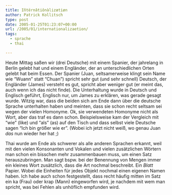 ```yaml
---
title: Iñtërnâtiônàlizætiøn
author: Patrick Kollitsch
type: post
date: 2005-01-25T01:23:07+00:00
url: /2005/01/internationalizaetion/
tags:
  - sprache
  - thai

---
```

Heute Mittag sa&szlig;en wir (drei Deutsche) mit einem Spanier, der jahrelang in Berlin gelebt hat und einem Engländer, der an unterschiedlichen Orten gelebt hat beim Essen. Der Spanier (Juan, seltsamerweise klingt sein Name wie &#8220;Wuann&#8221; statt &#8220;Chuan&#8221;) spricht sehr gut (und sehr schnell) Deutsch, der Engländer (James) versteht es gut, spricht aber weniger gut (er meint das, auch wenn ich das nicht finde). Die Unterhaltung wurde in Deutsch und Englisch geführt, Englisch nur, um James zu erklären, was gerade gesagt wurde. Witzig war, dass die beiden sich am Ende dann über die deutsche Sprache unterhalten haben und meinten, dass sie schon recht seltsam sei wegen der vielen Homonyme. Ok, sie verwendeten Homonyme nicht als Wort, aber das traf es dann schon. Beispielsweise kam der Vergleich mit &#8220;wie&#8221; (like) und &#8220;als&#8221; (as) auf den Tisch und dass selbst viele Deutsche sagen &#8220;Ich bin grö&szlig;er wie er&#8221;. (Wobei ich jetzt nicht wei&szlig;, wo genau Juan _das_ nun wieder her hat ;)

Thai wurde am Ende als schwerer als alle anderen Sprachen erkannt, weil mit den vielen Konsonanten und Vokalen und vielen zusätzlichen Wörtern man schon ein bisschen mehr zusammenbauen muss, um einen Satz herauszubringen. Man sagt bspw. bei der Benennung von Mengen immer ein kleines Wort zusätzlich, dass die Art nochmal beschreibt. Ein _Blatt_ Papier. Wobei die Einheiten für jedes Objekt nochmal einen eigenen Namen haben. Ich habe auch schon festgestellt, dass recht häufig mitten im Satz ein ka (Frau) oder krap (Mann) eingeworfen wird, je nachdem mit wem man spricht, was bei Fehlen als unhöflich empfunden wird.
